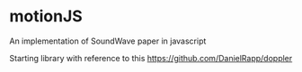 # motionJS
An implementation of SoundWave paper in javascript 

Starting library with reference to this https://github.com/DanielRapp/doppler
